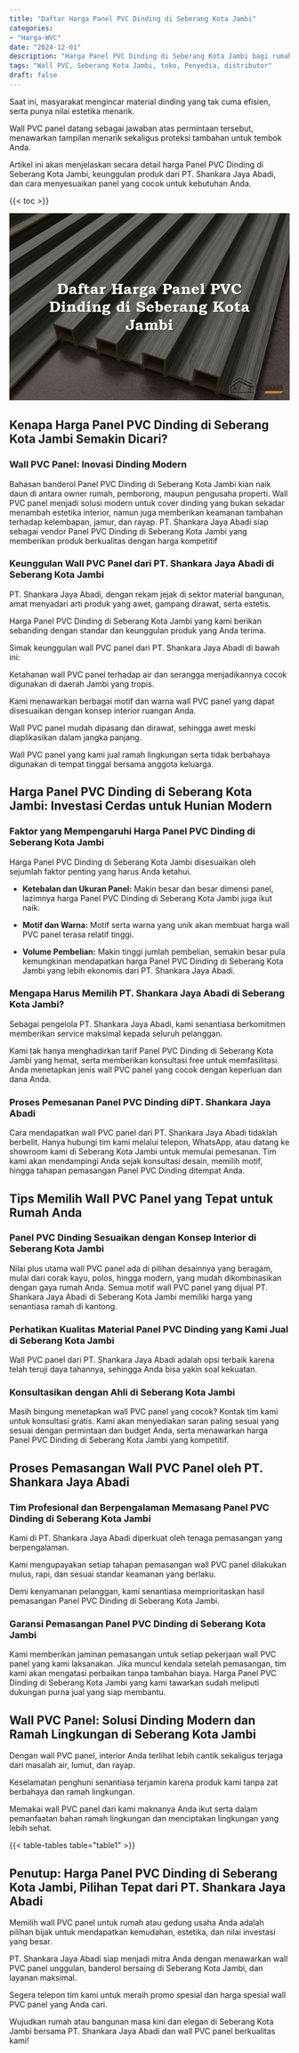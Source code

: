 ```yaml
---
title: "Daftar Harga Panel PVC Dinding di Seberang Kota Jambi"
categories: 
- "Harga-WVC"
date: "2024-12-01"
description: "Harga Panel PVC Dinding di Seberang Kota Jambi bagi rumah, kantor, dan toko. Material berkualitas, variasi motif, pilihan warna menarik, beserta jasa penempatan dikerjakan oleh tim profesional serta garansi resmi!|Jasa penjualan Panel PVC Dinding di Seberang Kota Jambi bagi kebutuhan rumah, office, atau gerai, beserta produk terbaik dan instalasi oleh tenaga ahli ahli serta kepastian resmi.|Solusi Panel PVC Dinding di Seberang Kota Jambi yang terbukti bagi rumah, perkantoran, serta ritel, bersama panel terbaik dan pemasangan oleh tenaga ahli profesional dan garansi resmi.|Penyediaan Panel PVC Dinding di Seberang Kota Jambi bagi hunian, office, dan ritel, beserta material unggulan dan pemasangan oleh tenaga ahli profesional, lengkap dengan jaminan resmi.}"
tags: "Wall PVC, Seberang Kota Jambi, toko, Penyedia, distributor"
draft: false
---
```


Saat ini, masyarakat mengincar material dinding yang tak cuma efisien, serta punya nilai estetika menarik.

Wall PVC panel datang sebagai jawaban atas permintaan tersebut, menawarkan tampilan menarik sekaligus proteksi tambahan untuk tembok Anda.

Artikel ini akan menjelaskan secara detail harga Panel PVC Dinding di Seberang Kota Jambi, keunggulan produk dari PT. Shankara Jaya Abadi, dan cara menyesuaikan panel yang cocok untuk kebutuhan Anda.

{{< toc >}}

![Daftar Harga Panel PVC Dinding di Seberang Kota Jambi](/images/Harga-WVC/Daftar-Harga-Panel-PVC-Dinding-di-Seberang-Kota-Jambi.png)


## Kenapa Harga Panel PVC Dinding di Seberang Kota Jambi Semakin Dicari?

### Wall PVC Panel: Inovasi Dinding Modern

Bahasan banderol Panel PVC Dinding di Seberang Kota Jambi kian naik daun di antara owner rumah, pemborong, maupun pengusaha properti. Wall PVC panel menjadi solusi modern untuk cover dinding yang bukan sekadar menambah estetika interior, namun juga memberikan keamanan tambahan terhadap kelembapan, jamur, dan rayap. PT. Shankara Jaya Abadi siap sebagai vendor Panel PVC Dinding di Seberang Kota Jambi yang memberikan produk berkualitas dengan harga kompetitif

### Keunggulan Wall PVC Panel dari PT. Shankara Jaya Abadi di Seberang Kota Jambi

PT. Shankara Jaya Abadi, dengan rekam jejak di sektor material bangunan, amat menyadari arti produk yang awet, gampang dirawat, serta estetis.

Harga Panel PVC Dinding di Seberang Kota Jambi yang kami berikan sebanding dengan standar dan keunggulan produk yang Anda terima.

Simak keunggulan wall PVC panel dari PT. Shankara Jaya Abadi di bawah ini:

Ketahanan wall PVC panel terhadap air dan serangga menjadikannya cocok digunakan di daerah Jambi yang tropis.

Kami menawarkan berbagai motif dan warna wall PVC panel yang dapat disesuaikan dengan konsep interior ruangan Anda.

Wall PVC panel mudah dipasang dan dirawat, sehingga awet meski diaplikasikan dalam jangka panjang.

Wall PVC panel yang kami jual ramah lingkungan serta tidak berbahaya digunakan di tempat tinggal bersama anggota keluarga.

## Harga Panel PVC Dinding di Seberang Kota Jambi: Investasi Cerdas untuk Hunian Modern

### Faktor yang Mempengaruhi Harga Panel PVC Dinding di Seberang Kota Jambi

Harga Panel PVC Dinding di Seberang Kota Jambi disesuaikan oleh sejumlah faktor penting yang harus Anda ketahui.

- **Ketebalan dan Ukuran Panel:** Makin besar dan besar dimensi panel, lazimnya harga Panel PVC Dinding di Seberang Kota Jambi juga ikut naik.

- **Motif dan Warna:** Motif serta warna yang unik akan membuat harga wall PVC panel terasa relatif tinggi.

- **Volume Pembelian:** Makin tinggi jumlah pembelian, semakin besar pula kemungkinan mendapatkan harga Panel PVC Dinding di Seberang Kota Jambi yang lebih ekonomis dari PT. Shankara Jaya Abadi.

### Mengapa Harus Memilih PT. Shankara Jaya Abadi di Seberang Kota Jambi?

Sebagai pengelola PT. Shankara Jaya Abadi, kami senantiasa berkomitmen memberikan service maksimal kepada seluruh pelanggan.

Kami tak hanya menghadirkan tarif Panel PVC Dinding di Seberang Kota Jambi yang hemat, serta memberikan konsultasi free untuk memfasilitasi Anda menetapkan jenis wall PVC panel yang cocok dengan keperluan dan dana Anda.

### Proses Pemesanan Panel PVC Dinding diPT. Shankara Jaya Abadi

Cara mendapatkan wall PVC panel dari PT. Shankara Jaya Abadi tidaklah berbelit. Hanya hubungi tim kami melalui telepon, WhatsApp, atau datang ke showroom kami di Seberang Kota Jambi untuk memulai pemesanan. Tim kami akan mendampingi Anda sejak konsultasi desain, memilih motif, hingga tahapan pemasangan Panel PVC Dinding ditempat Anda.

## Tips Memilih Wall PVC Panel yang Tepat untuk Rumah Anda

### Panel PVC Dinding Sesuaikan dengan Konsep Interior di Seberang Kota Jambi

Nilai plus utama wall PVC panel ada di pilihan desainnya yang beragam, mulai dari corak kayu, polos, hingga modern, yang mudah dikombinasikan dengan gaya rumah Anda. Semua motif wall PVC panel yang dijual PT. Shankara Jaya Abadi di Seberang Kota Jambi memiliki harga yang senantiasa ramah di kantong.

### Perhatikan Kualitas Material Panel PVC Dinding yang Kami Jual di Seberang Kota Jambi

Wall PVC panel dari PT. Shankara Jaya Abadi adalah opsi terbaik karena telah teruji daya tahannya, sehingga Anda bisa yakin soal kekuatan.

### Konsultasikan dengan Ahli di Seberang Kota Jambi

Masih bingung menetapkan wall PVC panel yang cocok? Kontak tim kami untuk konsultasi gratis. Kami akan menyediakan saran paling sesuai yang sesuai dengan permintaan dan budget Anda, serta menawarkan harga Panel PVC Dinding di Seberang Kota Jambi yang kompetitif.

## Proses Pemasangan Wall PVC Panel oleh PT. Shankara Jaya Abadi

### Tim Profesional dan Berpengalaman Memasang Panel PVC Dinding di Seberang Kota Jambi

Kami di PT. Shankara Jaya Abadi diperkuat oleh tenaga pemasangan yang berpengalaman.

Kami mengupayakan setiap tahapan pemasangan wall PVC panel dilakukan mulus, rapi, dan sesuai standar keamanan yang berlaku.

Demi kenyamanan pelanggan, kami senantiasa memprioritaskan hasil pemasangan Panel PVC Dinding di Seberang Kota Jambi.

### Garansi Pemasangan Panel PVC Dinding di Seberang Kota Jambi

Kami memberikan jaminan pemasangan untuk setiap pekerjaan wall PVC panel yang kami laksanakan. Jika muncul kendala setelah pemasangan, tim kami akan mengatasi perbaikan tanpa tambahan biaya. Harga Panel PVC Dinding di Seberang Kota Jambi yang kami tawarkan sudah meliputi dukungan purna jual yang siap membantu.

## Wall PVC Panel: Solusi Dinding Modern dan Ramah Lingkungan di Seberang Kota Jambi

Dengan wall PVC panel, interior Anda terlihat lebih cantik sekaligus terjaga dari masalah air, lumut, dan rayap.

Keselamatan penghuni senantiasa terjamin karena produk kami tanpa zat berbahaya dan ramah lingkungan.

Memakai wall PVC panel dari kami maknanya Anda ikut serta dalam pemanfaatan bahan ramah lingkungan dan menciptakan lingkungan yang lebih sehat.

{{< table-tables table="table1" >}}

## Penutup: Harga Panel PVC Dinding di Seberang Kota Jambi, Pilihan Tepat dari PT. Shankara Jaya Abadi

Memilih wall PVC panel untuk rumah atau gedung usaha Anda adalah pilihan bijak untuk mendapatkan kemudahan, estetika, dan nilai investasi yang besar.

PT. Shankara Jaya Abadi siap menjadi mitra Anda dengan menawarkan wall PVC panel unggulan, banderol bersaing di Seberang Kota Jambi, dan layanan maksimal.

Segera telepon tim kami untuk meraih promo spesial dan harga spesial wall PVC panel yang Anda cari.

Wujudkan rumah atau bangunan masa kini dan elegan di Seberang Kota Jambi bersama PT. Shankara Jaya Abadi dan wall PVC panel berkualitas kami!